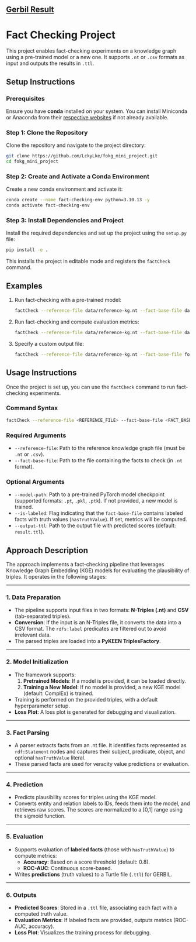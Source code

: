 ## [Gerbil Result](http://gerbil-kbc.aksw.org/gerbil/experiment?id=202501140061)


# Fact Checking Project

This project enables fact-checking experiments on a knowledge graph using a pre-trained model or a new one. It supports `.nt` or `.csv` formats as input and outputs the results in `.ttl`.

## Setup Instructions

### Prerequisites

Ensure you have **conda** installed on your system. You can install Miniconda or Anaconda from their [respective websites](https://www.anaconda.com/download/success) if not already available.

### Step 1: Clone the Repository

Clone the repository and navigate to the project directory:

```bash
git clone https://github.com/LckyLke/fokg_mini_project.git
cd fokg_mini_project
```

### Step 2: Create and Activate a Conda Environment

Create a new conda environment and activate it:

```bash
conda create --name fact-checking-env python=3.10.13 -y
conda activate fact-checking-env
```

### Step 3: Install Dependencies and Project

Install the required dependencies and set up the project using the `setup.py` file:

```bash
pip install -e .
```

This installs the project in editable mode and registers the `factCheck` command.

## Examples

1. Run fact-checking with a pre-trained model:
   ```bash
   factCheck --reference-file data/reference-kg.nt --fact-base-file data/fokg-sw-test-2024.nt --model-path data/model_complex/trained_model.pkl
   ```

2. Run fact-checking and compute evaluation metrics:
   ```bash
   factCheck --reference-file data/reference-kg.nt --fact-base-file data/fokg-sw-train-2024.nt --is-labeled
   ```

3. Specify a custom output file:
   ```bash
   factCheck --reference-file data/reference-kg.nt --fact-base-file fokg-sw-test-2024.nt --output-ttl results.ttl
   ```

## Usage Instructions

Once the project is set up, you can use the `factCheck` command to run fact-checking experiments.

### Command Syntax

```bash
factCheck --reference-file <REFERENCE_FILE> --fact-base-file <FACT_BASE_FILE> [OPTIONS]
```

### Required Arguments

- `--reference-file`: Path to the reference knowledge graph file (must be `.nt` or `.csv`).
- `--fact-base-file`: Path to the file containing the facts to check (in `.nt` format).

### Optional Arguments

- `--model-path`: Path to a pre-trained PyTorch model checkpoint (supported formats: `.pt`, `.pkl`, `.ptk`). If not provided, a new model is trained.
- `--is-labeled`: Flag indicating that the `fact-base-file` contains labeled facts with truth values (`hasTruthValue`). If set, metrics will be computed.
- `--output-ttl`: Path to the output file with predicted scores (default: `result.ttl`).

## Approach Description

The approach implements a fact-checking pipeline that leverages Knowledge Graph Embedding (KGE) models for evaluating the plausibility of triples. It operates in the following stages:

---

### **1. Data Preparation**
- The pipeline supports input files in two formats: **N-Triples (.nt)** and **CSV** (tab-separated triples).
- **Conversion**: If the input is an N-Triples file, it converts the data into a CSV format. The `rdfs:label` predicates are filtered out to avoid irrelevant data.
- The parsed triples are loaded into a **PyKEEN TriplesFactory**.

---

### **2. Model Initialization**
- The framework supports:
  1. **Pretrained Models**: If a model is provided, it can be loaded directly.
  2. **Training a New Model**: If no model is provided, a new KGE model (default: ComplEx) is trained.
- Training is performed on the provided triples, with a default hyperparameter setup.
- **Loss Plot**: A loss plot is generated for debugging and visualization.

---

### **3. Fact Parsing**
- A parser extracts facts from an .nt file. It identifies facts represented as `rdf:Statement` nodes and captures their subject, predicate, object, and optional `hasTruthValue` literal.
- These parsed facts are used for veracity value predictions or evaluation.

---

### **4. Prediction**
- Predicts plausibility scores for triples using the KGE model.
- Converts entity and relation labels to IDs, feeds them into the model, and retrieves raw scores. The scores are normalized to a [0,1] range using the sigmoid function.

---

### **5. Evaluation**
- Supports evaluation of **labeled facts** (those with `hasTruthValue`) to compute metrics:
  - **Accuracy**: Based on a score threshold (default: 0.8).
  - **ROC-AUC**: Continuous score-based.
- Writes **predictions** (truth values) to a Turtle file (`.ttl`) for GERBIL.

---

### **6. Outputs**
- **Predicted Scores**: Stored in a `.ttl` file, associating each fact with a computed truth value.
- **Evaluation Metrics**: If labeled facts are provided, outputs metrics (ROC-AUC, accuracy).
- **Loss Plot**: Visualizes the training process for debugging.


